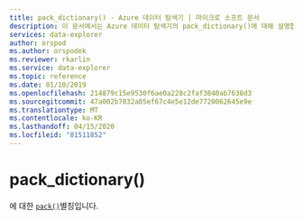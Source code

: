 ```yaml
---
title: pack_dictionary() - Azure 데이터 탐색기 | 마이크로 소프트 문서
description: 이 문서에서는 Azure 데이터 탐색기의 pack_dictionary()에 대해 설명합니다.
services: data-explorer
author: orspod
ms.author: orspodek
ms.reviewer: rkarlin
ms.service: data-explorer
ms.topic: reference
ms.date: 01/10/2019
ms.openlocfilehash: 214879c15e9530f6ae0a228c2faf3840ab7638d3
ms.sourcegitcommit: 47a002b7032a05ef67c4e5e12de7720062645e9e
ms.translationtype: MT
ms.contentlocale: ko-KR
ms.lasthandoff: 04/15/2020
ms.locfileid: "81511852"
---
```

# <a name="pack_dictionary"></a>pack_dictionary()

에 대한 [`pack()`](packfunction.md)별칭입니다.
